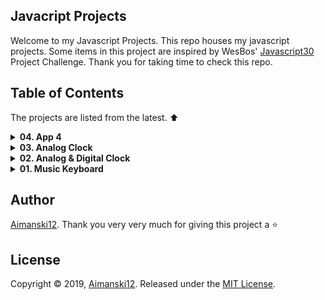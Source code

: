 ## Javacript Projects

Welcome to my Javascript Projects. This repo houses my javascript projects. Some items in this project are inspired by WesBos' [Javascript30](https://javascript30.com/) Project Challenge. Thank you for taking time to check this repo.

## Table of Contents

The projects are listed from the latest. :arrow_up:


<details>
<summary><strong>04. App 4</strong></summary>

### Overview :sunglasses:

Comming Soon

</details>

<details>
<summary><strong>03. Analog Clock</strong></summary>

### Overview :sunglasses:

This Analog Clock is built from [p5.js](https://p5js.org/) a JS client-side library for creating graphic and interactive experiences for the user. <br>
You can use this app if you need to run some clock on your desktop.

[View it live from your browser](https://aimanski-js03-clock.herokuapp.com/) <br>
[Watch Short Video Clip](https://www.youtube.com/watch?v=KEb3TGOjB5Y&feature=youtu.be) <br>
[View project source code](https://github.com/Aimanski12/Javascript_Projects/tree/proj03)


<div float="left">
  <a href="https://www.youtube.com/watch?v=KEb3TGOjB5Y&feature=youtu.be">
    <img src="https://user-images.githubusercontent.com/32781697/58377318-fff00580-7f42-11e9-803f-88fbffc9e4af.gif" alt="screen shot">
  </a>
</div>

</details>

<details>
<summary><strong>02. Analog & Digital Clock</strong></summary>

### Overview :sunglasses:

This is an app that outputs digital and analog clock on your browser. The analog clock is using javascript and css animations.

[View it live from your browser](https://aimanski-js02-clock.herokuapp.com/) <br>
[Watch Short Video Clip](https://www.youtube.com/watch?v=vOa3j6Z2vrw). <br>
[View project source code](https://github.com/Aimanski12/Javascript_Projects/tree/proj02).


<div float="left">
  <a href="https://www.youtube.com/watch?v=vOa3j6Z2vrw">
    <img src="https://user-images.githubusercontent.com/32781697/57983633-ecf8a500-7a19-11e9-9a20-28704f18e800.gif" alt="screen shot">
  </a>
</div>
</details>


<details>
<summary><strong>01. Music Keyboard</strong></summary>

### Overview :sunglasses:

This project is a simple musical keyboard that plays a sound whenever you press a key that corresponds to the sound. This application allows you to create simple music rythms on the fly. 

[View it live from your browser](https://aimanski-js01-musickeyboard.herokuapp.com/) <br>
[Watch Short Video Clip](https://www.youtube.com/watch?v=4dpbqbb1AWQ&feature=youtu.be). <br>
[View project source code](https://github.com/Aimanski12/Javascript_Projects).


<div float="left">
  <a href="https://www.youtube.com/watch?v=4dpbqbb1AWQ&feature=youtu.be">
    <img src="https://user-images.githubusercontent.com/32781697/57826349-87ca5880-7768-11e9-8d04-098de21edeb4.jpg" alt="screen shot">
  </a>
</div>
</details>

## Author

[Aimanski12](https://github.com/Aimanski12).
Thank you very very much for giving this project a :star:

## License 

Copyright © 2019, [Aimanski12](https://github.com/Aimanski12).
Released under the [MIT License](LICENSE).
